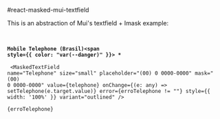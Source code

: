 #react-masked-mui-textfield

This is an abstraction of Mui's textfield + Imask
example:
<code>
    <div>
        <h4 className="bold mb-2">Mobile Telephone (Brasil)<span style={{ color: "var(--danger)" }}> *</span></h4>
        <MaskedTextField
            name="Telephone"
            size="small"
            placeholder="(00) 0 0000-0000"
            mask="(00) 0 0000-0000"
            value={telephone}
            onChange={(e: any) => setTelephone(e.target.value)}
            error={erroTelephone != ""}
            style={{ width: '100%' }}
            variant="outlined" />
        <br />
        <FormHelperText error>
            {erroTelephone}
        </FormHelperText>
    </div>
</code>